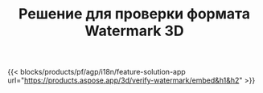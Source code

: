 ﻿---
title: Решение для проверки формата Watermark 3D 
weight: 7730
url: /ru/verify-watermark
limit: 
description: Проверьте слепой водяной знак из вашего файла 3D.
---
{{< blocks/products/pf/agp/i18n/feature-solution-app url="https://products.aspose.app/3d/verify-watermark/embed&h1&h2" >}}
